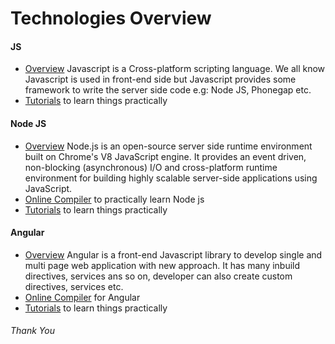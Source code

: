 # Technologies Overview

#### JS
- [Overview](https://developer.mozilla.org/en-US/docs/Web/JavaScript/Guide/Introduction)
Javascript is a Cross-platform scripting language. We all know Javascript is used in front-end side but Javascript provides some framework to write the server side code e.g: Node JS, Phonegap etc.
- [Tutorials](https://www.pluralsight.com/browse/software-development/javascript?gclid=EAIaIQobChMIp_aEmJCa3AIVViUrCh3fdQfUEAAYASAAEgL99fD_BwE&aid=7010a000002BWq6AAG&promo=&oid=&utm_source=non_branded&utm_medium=digital_paid_search_google&utm_campaign=APAC_Dynamic&utm_content=&s_kwcid=AL!5668!3!277681681197!b!!g!!&ef_id=Wu2_ZQAAAJ50Wmjc:20180712175134:s) to learn things practically


#### Node JS
- [Overview](https://nodeschool.io/)
Node.js is an open-source server side runtime environment built on Chrome's V8 JavaScript engine. It provides an event driven, non-blocking (asynchronous) I/O and cross-platform runtime environment for building highly scalable server-side applications using JavaScript.
- [Online Compiler](https://repl.it/repls/KookyWetEquations) to practically learn Node js
- [Tutorials](http://www.tutorialsteacher.com/nodejs/nodejs-tutorials) to learn things practically

#### Angular
- [Overview](https://angular.io/tutorial)
Angular is a front-end Javascript library to develop single and multi page web application with new approach. It has many inbuild directives, services ans so on, developer can also create custom directives, services etc.
- [Online Compiler](https://stackblitz.com/) for Angular
- [Tutorials](https://hackr.io/tutorials/learn-angular) to learn things practically


###### Thank You
